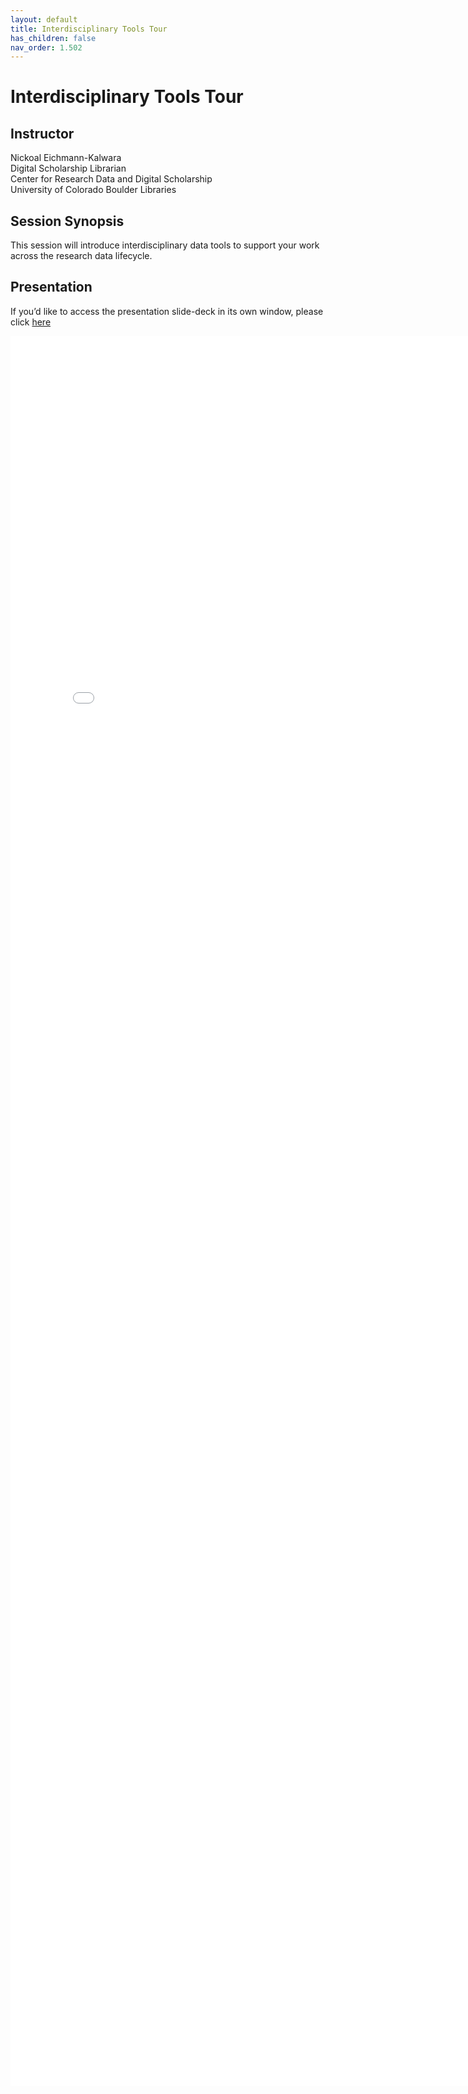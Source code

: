 ```yaml
---
layout: default
title: Interdisciplinary Tools Tour
has_children: false
nav_order: 1.502
---
```

  
# Interdisciplinary Tools Tour
  
## Instructor

Nickoal Eichmann-Kalwara\
Digital Scholarship Librarian\
Center for Research Data and Digital Scholarship\
University of Colorado Boulder Libraries

## Session Synopsis

This session will introduce interdisciplinary data tools to support your work across the research data lifecycle. 

## Presentation

If you’d like to access the presentation slide-deck in its own window, please click [here](ToolsTour-20250108.pdf)

<iframe src="ToolsTour-20250108.pdf" style="width: 800px; height: 2800px;" frameBorder="0"></iframe>


